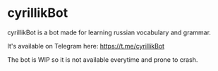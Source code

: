 # cyrillikBot

cyrillikBot is a bot made for learning russian vocabulary and grammar.

It's available on Telegram here: https://t.me/cyrillikBot

The bot is WIP so it is not available everytime and prone to crash.

